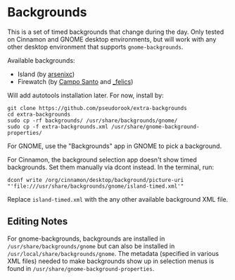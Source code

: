 # Backgrounds

This is a set of timed backgrounds that change during the day. Only tested on
Cinnamon and GNOME desktop environments, but will work with any other desktop
environment that supports `gnome-backgrounds`.

Available backgrounds:
 * Island (by [arsenixc](https://arsenixc.deviantart.com/gallery/))
 * Firewatch (by [Campo Santo](https://blog.camposanto.com/post/138965082204/firewatch-launch-wallpaper-when-we-redid-the) and [\_felics](https://www.reddit.com/r/Firewatch/comments/458ohf/i_made_a_night_version_of_the_launch_wallpaper/))

Will add autotools installation later. For now, install by:

```
git clone https://github.com/pseudorook/extra-backgrounds
cd extra-backgrounds
sudo cp -rf backgrounds/ /usr/share/backgrounds/gnome/
sudo cp -f extra-backgrounds.xml /usr/share/gnome-background-properties/
```

For GNOME, use the "Backgrounds" app in GNOME to pick a background.

For Cinnamon, the background selection app doesn't show timed backgrounds. Set
them manually via dcont instead. In the terminal, run:

```
dconf write /org/cinnamon/desktop/background/picture-uri "'file:///usr/share/backgrounds/gnome/island-timed.xml'"
```

Replace `island-timed.xml` with the any other available background XML file.


## Editing Notes

For gnome-backgrounds, backgrounds are installed in
`/usr/share/backgrounds/gnome` but can also be installed in
`/usr/local/share/backgrounds/gnome`. The metadata (specified in various XML
files) needed to make backgrounds show up in selection menus is found in
`/usr/share/gnome-background-properties`.

